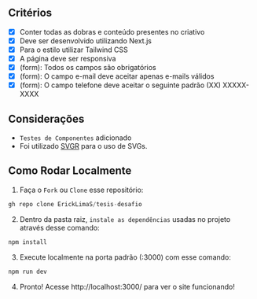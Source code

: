 ## Critérios

- [x] Conter todas as dobras e conteúdo presentes no criativo
- [x] Deve ser desenvolvido utilizando Next.js
- [x] Para o estilo utilizar Tailwind CSS
- [x] A página deve ser responsiva
- [x] (form): Todos os campos são obrigatórios 
- [x] (form): O campo e-mail deve aceitar apenas e-mails válidos
- [x] (form): O campo telefone deve aceitar o seguinte padrão (XX) XXXXX-XXXX

## Considerações

- ``Testes de Componentes`` adicionado
- Foi utilizado <a href="https://react-svgr.com/" target="_blank" rel="no-referrer" >SVGR</a> para o uso de SVGs.

## Como Rodar Localmente 

1. Faça o ``Fork`` ou ``Clone`` esse repositório:
```javascript
gh repo clone ErickLimaS/tesis-desafio
```

2. Dentro da pasta raiz, ``instale as dependências`` usadas no projeto através desse comando:
```javascript
npm install
```

3. Execute localmente na porta padrão (:3000) com esse comando:
```javascript
npm run dev
```

4. Pronto! Acesse http://localhost:3000/ para ver o site funcionando!